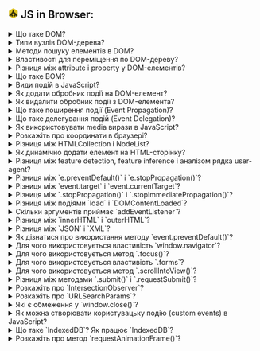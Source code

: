 <h2>
  <img src="../assets/JSDom.png" width="20" height="20" />
  <span>JS in Browser:</span>
</h2>

<details>
  <summary>Що таке DOM?</summary>
  <p>Відповідь на питання про DOM...</p>
</details>

<details>
  <summary>Типи вузлів DOM-дерева?</summary>
  <p>Відповідь на питання про типи вузлів DOM-дерева...</p>
</details>

<details>
  <summary>Методи пошуку елементів в DOM?</summary>
  <p>Відповідь на питання про методи пошуку елементів в DOM...</p>
</details>

<details>
  <summary>Властивості для переміщення по DOM-дереву?</summary>
  <p>Відповідь на питання про властивості для переміщення по DOM-дереву...</p>
</details>

<details>
  <summary>Різниця між attribute і property у DOM-елементів?</summary>
  <p>Відповідь на питання про різницю між attribute і property у DOM-елементів...</p>
</details>

<details>
  <summary>Що таке BOM?</summary>
  <p>Відповідь на питання про BOM...</p>
</details>

<details>
  <summary>Види подій в JavaScript?</summary>
  <p>Відповідь на питання про види подій в JavaScript...</p>
</details>

<details>
  <summary>Як додати обробник події на DOM-елемент?</summary>
  <p>Відповідь на питання про додавання обробника події на DOM-елемент...</p>
</details>

<details>
  <summary>Як видалити обробник події з DOM-елемента?</summary>
  <p>Відповідь на питання про видалення обробника події з DOM-елемента...</p>
</details>

<details>
  <summary>Що таке поширення події (Event Propagation)?</summary>
  <p>Відповідь на питання про поширення події (Event Propagation)...</p>
</details>

<details>
  <summary>Що таке делегування подій (Event Delegation)?</summary>
  <p>Відповідь на питання про делегування подій (Event Delegation)...</p>
</details>

<details>
  <summary>Як використовувати media вирази в JavaScript?</summary>
  <p>Відповідь на питання про використання media виразів в JavaScript...</p>
</details>

<details>
  <summary>Розкажіть про координати в браузері?</summary>
  <p>Відповідь на питання про координати в браузері...</p>
</details>

<details>
  <summary>Різниця між HTMLCollection і NodeList?</summary>
  <p>Відповідь на питання про різницю між HTMLCollection і NodeList...</p>
</details>

<details>
  <summary>Як динамічно додати елемент на HTML-сторінку?</summary>
  <p>Відповідь на питання про динамічне додавання елементу на HTML-сторінку...</p>
</details>

<details>
  <summary>Різниця між feature detection, feature inference і аналізом рядка user-agent?</summary>
  <p>Відповідь на питання про різницю між feature detection, feature inference і аналізом рядка user-agent...</p>
</details>

<details>
  <summary>Різниця між `e.preventDefault()` і `e.stopPropagation()`?</summary>
  <p>Відповідь на питання про різницю між `e.preventDefault()` і `e.stopPropagation()`...</p>
</details>

<details>
  <summary>Різниця між `event.target` і `event.currentTarget`?</summary>
  <p>Відповідь на питання про різницю між `event.target` і `event.currentTarget`...</p>
</details>

<details>
  <summary>Різниця між `.stopPropagation()` і `.stopImmediatePropagation()`?</summary>
  <p>Відповідь на питання про різницю між `.stopPropagation()` і `.stopImmediatePropagation()`...</p>
</details>

<details>
  <summary>Різниця між подіями `load` і `DOMContentLoaded`?</summary>
  <p>Відповідь на питання про різницю між подіями `load` і `DOMContentLoaded`...</p>
</details>

<details>
  <summary>Скільки аргументів приймає `addEventListener`?</summary>
  <p>Відповідь на питання про кількість аргументів, які приймає `addEventListener`...</p>
</details>

<details>
  <summary>Різниця між `innerHTML` і `outerHTML`?</summary>
  <p>Відповідь на питання про різницю між `innerHTML` і `outerHTML`...</p>
</details>

<details>
  <summary>Різниця між `JSON` і `XML`?</summary>
  <p>Відповідь на питання про різницю між `JSON` і `XML`...</p>
</details>

<details>
  <summary>Як дізнатися про використання методу `event.preventDefault()`?</summary>
  <p>Відповідь на питання про використання методу `event.preventDefault()`...</p>
</details>

<details>
  <summary>Для чого використовується властивість `window.navigator`?</summary>
  <p>Відповідь на питання про використання властивості `window.navigator`...</p>
</details>

<details>
  <summary>Для чого використовується метод `.focus()`?</summary>
  <p>Відповідь на питання про використання методу `.focus()`...</p>
</details>

<details>
  <summary>Для чого використовується властивість `.forms`?</summary>
  <p>Відповідь на питання про використання властивості `.forms`...</p>
</details>

<details>
  <summary>Для чого використовується метод `.scrollIntoView()`?</summary>
  <p>Відповідь на питання про використання методу `.scrollIntoView()`...</p>
</details>

<details>
  <summary>Різниця між методами `.submit()` і `.requestSubmit()`?</summary>
  <p>Відповідь на питання про різницю між методами `.submit()` і `.requestSubmit()`...</p>
</details>

<details>
  <summary>Розкажіть про `IntersectionObserver`?</summary>
  <p>Відповідь на питання про `IntersectionObserver`...</p>
</details>

<details>
  <summary>Розкажіть про `URLSearchParams`?</summary>
  <p>Відповідь на питання про `URLSearchParams`...</p>
</details>

<details>
  <summary>Які є обмеження у `window.close()`?</summary>
  <p>Відповідь на питання про обмеження у `window.close()`...</p>
</details>

<details>
  <summary>Як можна створювати користувацьку подію (custom events) в JavaScript?</summary>
  <p>Відповідь на питання про створення користувацької події (custom events) в JavaScript...</p>
</details>

<details>
  <summary>Що таке `IndexedDB`? Як працює `IndexedDB`?</summary>
  <p>Відповідь на питання про `IndexedDB` та як вона працює...</p>
</details>

<details>
  <summary>Розкажіть про метод `requestAnimationFrame()`?</summary>
  <p>Відповідь на питання про метод `requestAnimationFrame()`...</p>
</details>
